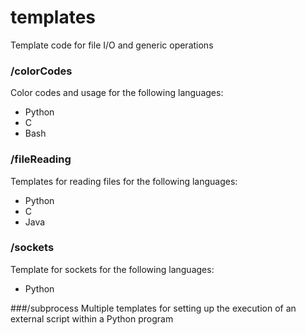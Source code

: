 # templates

Template code for file I/O and generic operations

### /colorCodes
Color codes and usage for the following languages:

* Python
* C
* Bash

### /fileReading
Templates for reading files for the following languages:

* Python
* C
* Java

### /sockets
Template for sockets for the following languages:

* Python

###/subprocess
Multiple templates for setting up the execution of an external script within a Python program 
